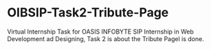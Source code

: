# OIBSIP-Task2-Tribute-Page
Virtual Internship Task for OASIS INFOBYTE SIP Internship in Web Development ad Designing, Task 2 is about the Tribute Pagel is done.
